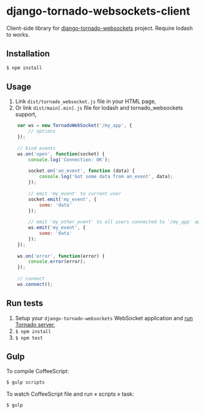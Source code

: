 django-tornado-websockets-client
================================

Client-side library for [django-tornado-websockets](https://github.com/Kocal/django-tornado-websockets) project.
Require lodash to works.

Installation
-------------
```bash
$ npm install
```

Usage
-----
1. Link `dist/tornado_websocket.js` file in your HTML page,
2. Or link `dist/main[.min].js` file for lodash and tornado_websockets support,

```js
    var ws = new TornadoWebSocket('/my_app', {
        // options
    });
   
    // bind events
    ws.on('open', function(socket) {
        console.log('Connection: OK');
    
        socket.on('an_event', function (data) {
            console.log('Got some data from an_event', data);
        });
    
        // emit 'my_event' to current user
        socket.emit('my_event', {
            some: 'data'
        });
        
        // emit 'my_other_event' to all users connected to '/my_app' application
        ws.emit('my_event', {
            some: 'data'
        });
    });
    
    ws.on('error', function(error) {
        console.error(error);
    });
   
    // connect
    ws.connect();
```

Run tests
---------
1. Setup your `django-tornado-websockets` WebSocket application and [run Tornado server](http://django-tornado-websockets.readthedocs.io/en/stable/usage.html#run-tornado-server),
2. `$ npm install`
3. `$ npm test`

Gulp
----
To compile CoffeeScript:
```bash
$ gulp scripts
```

To watch CoffeeScript file and run « scripts » task:
```bash
$ gulp
```
 
